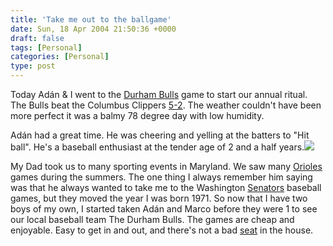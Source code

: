 ```yaml
---
title: 'Take me out to the ballgame'
date: Sun, 18 Apr 2004 21:50:36 +0000
draft: false
tags: [Personal]
categories: [Personal]
type: post
---
```


Today Adán & I went to the [Durham Bulls](http://www.durhambulls.com/) game to start our annual ritual. The Bulls beat the Columbus Clippers [5-2](http://www.durhambulls.com/cgi-bin/schedule/gamePage.pl?gameID=423&action=post). The weather couldn't have been more perfect it was a balmy 78 degree day with low humidity.

Adán had a great time. He was cheering and yelling at the batters to "Hit ball". He's a baseball enthusiast at the tender age of 2 and a half years.![](http://www.durhambulls.com/images/woolebulls/woole_6.jpg)

My Dad took us to many sporting events in Maryland. We saw many [Orioles](http://baltimore.orioles.mlb.com/NASApp/mlb/index.jsp?c_id=bal) games during the summers. The one thing I always remember him saying was that he always wanted to take me to the Washington [Senators](http://www.cjis.com/senators.htm) baseball games, but they moved the year I was born 1971. So now that I have two boys of my own, I started taken Adán and Marco before they were 1 to see our local baseball team The Durham Bulls. The games are cheap and enjoyable. Easy to get in and out, and there's not a bad [seat](http://www.durhambulls.com/tickets/seating_map.html) in the house.